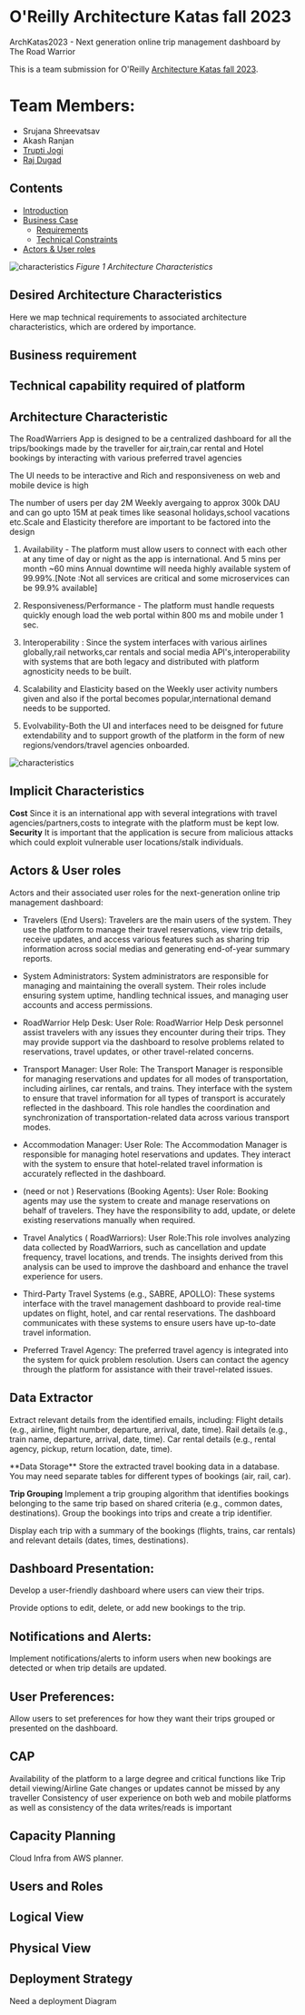 # O'Reilly Architecture Katas fall 2023

ArchKatas2023 - Next generation online trip management dashboard by The Road Warrior

This is a team submission for O'Reilly [Architecture Katas fall 2023](https://learning.oreilly.com/featured/architectural-katas/).

# Team Members:  
- Srujana Shreevatsav
- Akash Ranjan
- [Trupti Jogi](https://www.linkedin.com/in/trupti-jogi/)
- [Raj Dugad](https://www.linkedin.com/in/raj-dugad)


## Contents
- [Introduction](#introduction)  
- [Business Case](#business-case)
    - [Requirements](#requirements)
    - [Technical Constraints](#technical-constraints)
- [Actors & User roles](#Actors-User-roles)

![characteristics](/Assets/architecture-styles-worksheet.png)
*Figure 1 Architecture Characteristics*

## Desired Architecture Characteristics
Here we map technical requirements to associated architecture characteristics, which are ordered by importance. 

## Business requirement

## Technical capability required of platform

## Architecture Characteristic

The RoadWarriers App is designed to be a centralized dashboard for all the trips/bookings made by the traveller for air,train,car rental and Hotel bookings by interacting with various preferred travel agencies

The UI needs to be interactive and Rich and responsiveness on web and mobile device is high

The number of users per day 2M Weekly avergaing to approx 300k DAU and can go upto 15M at peak times like seasonal holidays,school vacations etc.Scale and Elasticity therefore are important to be factored into the design

1. Availability - The platform must allow users to connect with each other at any time of day or night as the app is international. And 5 mins per month ~60 mins Annual downtime will needa  highly available system of 99.99%.[Note :Not all services are critical and some microservices can be 99.9% available]

2. Responsiveness/Performance - The platform must handle requests quickly enough load the web portal within 800 ms and mobile under 1 sec.

3. Interoperability : Since the system interfaces with various airlines globally,rail networks,car rentals and social media API's,interoperability with systems that are both legacy and distributed with platform agnosticity needs to be built.

4. Scalability and Elasticity based on the Weekly user activity numbers given and also if the portal becomes popular,international demand needs to be supported.

5. Evolvability-Both the UI and interfaces need to be deisgned for future extendability and to support growth of the platform in the form of new regions/vendors/travel agencies onboarded.

![characteristics](/Assets/Arch_characteristics.png)

## Implicit Characteristics
**Cost**     Since it is an international app with several integrations with travel agencies/partners,costs to integrate with the platform must be kept low.
**Security**  It is important that the application is secure from malicious attacks which could exploit vulnerable user locations/stalk individuals.

## Actors & User roles

Actors and their associated user roles for the next-generation online trip management dashboard:

  * Travelers (End Users):
      Travelers are the main users of the system. They use the platform to manage their travel reservations, view trip details, receive updates, and access various features such as sharing trip information across social medias and generating end-of-year summary reports.
      
  * System Administrators:
      System administrators are responsible for managing and maintaining the overall system. Their roles include ensuring system uptime, handling technical issues, and managing user accounts and access permissions.
      
  * RoadWarrior Help Desk:
      User Role: RoadWarrior Help Desk personnel assist travelers with any issues they encounter during their trips. They may provide support via the dashboard to resolve problems related to reservations, travel updates, or other travel-related concerns.
      
  * Transport Manager:
      User Role: The Transport Manager is responsible for managing reservations and updates for all modes of transportation, including airlines, car rentals, and trains. They interface with the system to ensure that travel information for all types of transport is accurately reflected in the dashboard. This role handles the coordination and synchronization of transportation-related data across various transport modes.
      
  * Accommodation Manager:
      User Role: The Accommodation Manager is responsible for managing hotel reservations and updates. They interact with the system to ensure that hotel-related travel information is accurately reflected in the dashboard.
      
  * (need or not ) Reservations (Booking Agents):
      User Role: Booking agents may use the system to create and manage reservations on behalf of travelers. They have the responsibility to add, update, or delete existing reservations manually when required.
      
      
  * Travel Analytics ( RoadWarriors):
      User Role:This role involves analyzing data collected by RoadWarriors, such as cancellation and update frequency, travel locations, and trends. The insights derived from this analysis can be used to improve the dashboard and enhance the travel experience for users.
      
   
  * Third-Party Travel Systems (e.g., SABRE, APOLLO):
      These systems interface with the travel management dashboard to provide real-time updates on flight, hotel, and car rental reservations. The dashboard communicates with these systems to ensure users have up-to-date travel information.
      
  * Preferred Travel Agency:
      The preferred travel agency is integrated into the system for quick problem resolution. Users can contact the agency through the platform for assistance with their travel-related issues.
      

## Data Extractor

Extract relevant details from the identified emails, including:
Flight details (e.g., airline, flight number, departure, arrival, date, time).
Rail details (e.g., train name, departure, arrival, date, time).
Car rental details (e.g., rental agency, pickup, return location, date, time).

<Link to Diagram/Algo>
**Data Storage**
Store the extracted travel booking data in a database. You may need separate tables for different types of bookings (air, rail, car).


**Trip Grouping**
Implement a trip grouping algorithm that identifies bookings belonging to the same trip based on shared criteria (e.g., common dates, destinations).
Group the bookings into trips and create a trip identifier.

Display each trip with a summary of the bookings (flights, trains, car rentals) and relevant details (dates, times, destinations).

## Dashboard Presentation:

Develop a user-friendly dashboard where users can view their trips.

Provide options to edit, delete, or add new bookings to the trip.

## Notifications and Alerts:

Implement notifications/alerts to inform users when new bookings are detected or when trip details are updated.
## User Preferences:

Allow users to set preferences for how they want their trips grouped or presented on the dashboard.

## CAP

Availability of the platform to a large degree and critical functions like Trip detail viewing/Airline Gate changes or updates cannot be missed by any traveller
Consistency of user experience on both web and mobile platforms as well as consistency of the data writes/reads is important

## Capacity Planning
Cloud Infra from AWS planner.

## Users and Roles

## Logical View

## Physical View

## Deployment Strategy

Need a deployment Diagram

